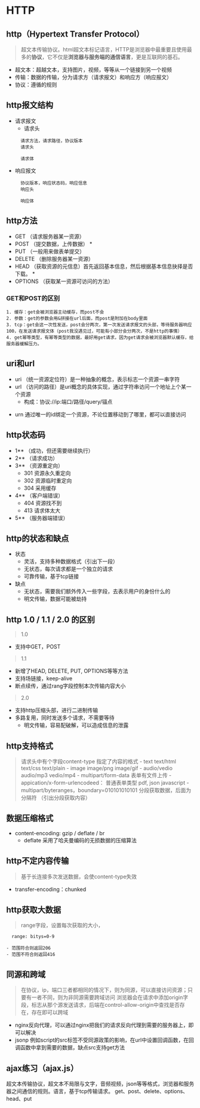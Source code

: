 # HTTP

## http（Hypertext Transfer Protocol）
> 超文本传输协议。html超文本标记语言，HTTP是浏览器中最重要且使用最多的**协议**，它不仅是**浏览器与服务端的通信语言**，更是互联网的基石。
  + 超文本：超越文本，支持图片，视频，等等从一个链接到另一个视频
  + 传输：数据的传输，分为请求方（请求报文）和响应方（响应报文）
  + 协议：遵循的规则

## http报文结构
  + 请求报文
    - 请求头
    ```
      请求方法，请求路径，协议版本
      请求头

      请求体
    ```
  + 响应报文
    ```
      协议版本，响应状态码，响应信息
      响应头

      响应体
    ```
## http方法
  + GET （请求服务器某一资源）
  + POST （提交数据，上传数据） *
  + PUT （一般用来做表单提交）
  + DELETE （删除服务器某一资源）
  + HEAD （获取资源的元信息）首先返回基本信息，然后根据基本信息抉择是否下载。 *
  + OPTIONS （获取某一资源可访问的方法）

  ### GET和POST的区别
    1. 缓存：get会被浏览器主动缓存，而post不会
    2. 参数：get的参数会用&拼接在url后面，而post是附加在body里面
    3. tcp：get会这一次性发送，post会分两次，第一次发送请求报文的头部，等待服务器响应100，在发送请求报文体（post我没遇见过，可能有小部分会分两次，不是http的事情）
    4. get幂等类型，有幂等类型的数据，最好用get请求，因为get请求会被浏览器默认缓存，给服务器缓解压力。


## uri和url
  + uri （统一资源定位符）是一种抽象的概念，表示标志一个资源一串字符
  + url （访问的路径）是uri概念的具体实现，通过字符串访问一个地址上个某一个资源
    + 构成：协议://ip:端口/路径/query/锚点
  - urn 通过唯一的id绑定一个资源，不论位置移动到了哪里，都可以直接访问

## http状态码
  + 1** （成功，但还需要继续执行）
  + 2** （请求成功）
  + 3** （资源重定向）
    - 301 资源永久重定向
    - 302 资源临时重定向
    - 304 采用缓存
  + 4** （客户端错误）
    - 404 资源找不到
    - 413 请求体太大
  + 5** （服务器端错误）

## http的状态和缺点
  + 状态
    - 灵活，支持多种数据格式（引出下一段）
    - 无状态，每次请求都是一个独立的请求
    - 可靠传输，基于tcp链接
  + 缺点
    - 无状态，需要我们额外传入一些字段，去表示用户的身份什么的
    - 明文传输，数据可能被劫持

## http 1.0 / 1.1 / 2.0 的区别
> 1.0
  - 支持中GET，POST
> 1.1
  - 新增了HEAD, DELETE, PUT, OPTIONS等等方法
  - 支持场链接，keep-alive
  - 断点续传，通过rang字段控制本次传输内容大小
> 2.0
  - 支持http压缩头部，进行二进制传输
  - 多路复用，同时发送多个请求，不需要等待
    - 明文传输，容易配破解，可以造成信息的泄露

## http支持格式
  > 请求头中有个字段content-type 指定了内容的格式
    - text  text/html text/css text/plain
    - image  image/png image/gif
    - audio/vedio  audio/mp3 vedio/mp4
    - multipart/form-data 表单有文件上传
    - appication/x-form-urlencodeed： 普通表单类型 pdf, json javascript
    - multipart/byteranges，boundary=010101010101 分段获取数据，后面为分隔符 （引出分段获取内容）

## 数据压缩格式
- content-encoding: gzip / deflate / br
  - deflate 采用了哈夫曼编码的无损数据的压缩算法

## http不定内容传输
  > 基于长连接多次发送数据，会使content-type失效
  - transfer-encoding：chunked

## http获取大数据
  > range字段，设置每次获取的大小，
  ``` JS
    range: bitys=0-9
  ```
    - 范围符合则返回206
    - 范围不符合则返回416

## 同源和跨域
  > 在协议，ip，端口三者都相同的情况下，则为同源，可以直接访问资源；只要有一者不同，则为非同源需要跨域访问
  > 浏览器会在请求中添加origin字段，标志从那个源发送请求，后端在control-allow-origin中查找是否存在，存在即可以跨域
  + nginx反向代理，可以通过nginx把我们的请求反向代理到需要的服务器上，即可以解决
  + jsonp 例如script的src标签不受同源政策的影响，在url中设置回调函数，在回调函数中拿到需要的数据，缺点src支持get方法

## ajax练习（ajax.js）


超文本传输协议，超文本不局限与文字，音频视频，json等等格式，浏览器和服务器之间通信的规则。语言，基于tcp传输请求。
get、post、delete、options、head、put